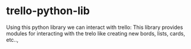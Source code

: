 # trello-python-lib
Using this python library we can interact with trello:
This library provides modules for interacting with the trelo like creating new bords, lists, cards, etc..,
